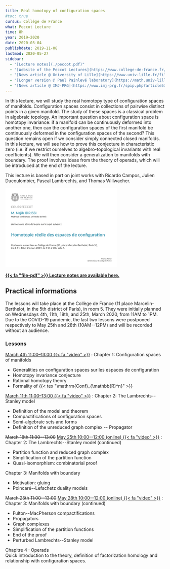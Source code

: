 ```yaml
---
title: Real homotopy of configuration spaces
#toc: true
cursus: Collège de France
what: Peccot Lecture
time: 8h
year: 2019–2020
date: 2020-03-04
publishdate: 2019-11-08
lastmod: 2020-05-27
sidebar:
  - "[Lecture notes](./peccot.pdf)"
  - "[Website of the Peccot Lectures](https://www.college-de-france.fr/site/cours-peccot/guestlecturer-2019-2020__1.htm)"
  - "[News article @ University of Lille](https://www.univ-lille.fr/fileadmin/user_upload/illustrations/contenus/recherche/2017/ActULille_Recherche/News_52_Cours_Peccot_de_Najib_Idrissi_-_article.pdf)"
  - "[Longer version @ Paul Painlevé laboratory](https://math.univ-lille1.fr/d7/node/10461)"
  - "[News article @ IMJ-PRG](https://www.imj-prg.fr/spip.php?article538)"
---
```


In this lecture, we will study the real homotopy type of configuration spaces of manifolds.
Configuration spaces consist in collections of pairwise distinct points in a given manifold.
The study of these spaces is a classical problem in algebraic topology.
An important question about configuration space is homotopy invariance: if a manifold can be continuously deformed into another one, then can the configuration spaces of the first manifold be continuously deformed in the configuration spaces of the second?
This question remains open if we consider simply connected closed manifolds.
In this lecture, we will see how to prove this conjecture in characteristic zero (i.e. if we restrict ourselves to algebro-topological invariants with real coefficients).
We will then consider a generalization to manifolds with boundary.
The proof involves ideas from the theory of operads, which will be introduced at the end of the lecture.

This lecture is based in part on joint works with Ricardo Campos, Julien Ducoulombier, Pascal Lambrechts, and Thomas Willwacher.

<div class="float-md-right p-2"><a href="affiche_peccot.pdf"><img src="affiche_peccot.png" alt="Poster of the course" class="img-thumbnail"></a></div>

<p class="lead"><a href="peccot.pdf"><b>{{< fa "file-pdf" >}} Lecture notes are available here.</b></a></p>

## Practical informations

The lessons will take place at the Collège de France (11 place Marcelin-Berthelot, in the 5th district of Paris), in room 5.
They were initially planned on Wednesdays 4th, 11th, 18th, and 25th, March 2020, from 11AM to 1PM.
Due to the COVID-19 pandemic, the last two lessons were postponed respectively to May 25th and 28th (10AM--12PM) and will be recorded without an audience.

### Lessons

[March 4th 11:00–13:00 {{< fa "video" >}}](https://www.college-de-france.fr/site/cours-peccot/guestlecturer-2020-03-04-11h00.htm)
: Chapter 1: Configuration spaces of manifolds
  - Generalities on configuration spaces sur les espaces de configuration
  - Homotopy invariance conjecture
  - Rational homotopy theory
  - Formality of {{< tex "\mathrm{Conf}_{\mathbb{R}^n}" >}}

[March 11th 11:00–13:00 {{< fa "video" >}}](https://www.college-de-france.fr/site/cours-peccot/guestlecturer-2020-03-11-11h00.htm)
: Chapter 2: The Lambrechts--Stanley model
  - Definition of the model and theorem
  - Compactifications of configuration spaces
  - Semi-algebraic sets and forms
  - Definition of the unreduced graph complex -- Propagator

<del>March 18th 11:00--13:00</del>
[May 25th 10:00--12:00 (online) {{< fa "video" >}}](https://www.youtube.com/watch?v=7DO4hQrKCbg)
: Chapter 2: The Lambrechts--Stanley model (continued)
  - Partition function and reduced graph complex
  - Simplification of the partition function
  - Quasi-isomorphism: combinatorial proof

  Chapter 3: Manifolds with boundary
  - Motivation: gluing
  - Poincaré--Lefschetz duality models

<del>March 25th 11:00--13:00</del>
[May 28th 10:00--12:00 (online) {{< fa "video" >}}](https://www.youtube.com/watch?v=7jnHi6ICdwE)
: Chapter 3: Manifolds with boundary (continued)
  - Fulton--MacPherson compactifications
  - Propagators
  - Graph complexes
  - Simplification of the partition functions
  - End of the proof
  - Perturbed Lambrechts--Stanley model
  
  Chapitre 4 : Operads  
  Quick introduction to the theory, definition of factorization homology and relationship with configuration spaces.

